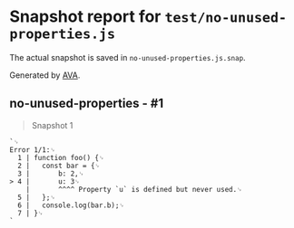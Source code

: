 # Snapshot report for `test/no-unused-properties.js`

The actual snapshot is saved in `no-unused-properties.js.snap`.

Generated by [AVA](https://avajs.dev).

## no-unused-properties - #1

> Snapshot 1

    `␊
    Error 1/1:␊
      1 | function foo() {␊
      2 | 	const bar = {␊
      3 | 		b: 2,␊
    > 4 | 		u: 3␊
        | 		^^^^ Property `u` is defined but never used.␊
      5 | 	};␊
      6 | 	console.log(bar.b);␊
      7 | }␊
    `
